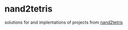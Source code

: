# nand2tetris

solutions for and implentations of projects from
[nand2tetris](https://www.nand2tetris.org/)